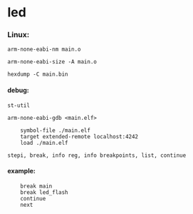 # led

### Linux:

```
arm-none-eabi-nm main.o
```
```
arm-none-eabi-size -A main.o
```
```
hexdump -C main.bin
```

#### debug:

```
st-util
```
```
arm-none-eabi-gdb <main.elf>
```
```
    symbol-file ./main.elf
    target extended-remote localhost:4242
    load ./main.elf
```
    stepi, break, info reg, info breakpoints, list, continue

#### example:
```
    break main
    break led_flash
    continue
    next
```
